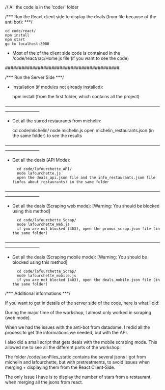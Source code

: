 // All the code is in the ‘code/’ folder


/*** Run the React client side to display the deals (from file because of the anti bot): ***/
	
	cd code/react/
	npm install
	npm start
	go to localhost:3000


* Most of the of the client side code is contained in the /code/react/src/Home.js file (if you want to see the code)


##########################################


/*** Run the Server Side ***/


* Installation (if modules not already installed):

	npm install (from the first folder, which contains all the project)

	

————————————————————————————————————————————


* Get all the stared restaurants from michelin:

	
	cd code/michelin/
	node michelin.js
	open michelin_restaurants.json (in the same folder) to see the results 


————————————————————————————————————————————


* Get all the deals (API Mode):

		cd code/lafourchette_API/
		node lafourchette.js
		open the deals_api.json file and the info_restaurants.json file (infos about restaurants) in the same folder


————————————————————————————————————————————

* Get all the deals (Scraping web mode): [Warning: You should be blocked using this method]

		cd code/lafourchette_Scrap/
		node lafourchette_Web.js
		if you are not blocked (403), open the promos_scrap.json file (in the same folder)


————————————————————————————————————————————

* Get all the deals (Scraping mobile mode): [Warning: You should be blocked using this method]

		cd code/lafourchette_Scrap/
		node lafourchette_mobile.js
		if you are not blocked (403), open the deals_mobile.json file (in the same folder)




/*** Additional informations ***/


If you want to get in details of the server side of the code, here is what I did:

During the major time of the workshop, I almost only worked in scraping (web mode).

When we had the issues with the anti-bot from datadome, I redid all the process to get the informations we needed, but with the API.

I also did a small script that gets deals with the mobile scraping mode.
This allowed me to see all the different parts of the workshop.

The folder /code/jsonFiles_static contains the several jsons I got from michelin and lafourchette, but with pretreatments, to avoid issues when merging + displaying them from the React Client-Side.

The only issue I have is to display the number of stars from a restaurant, when merging all the jsons from react.
 


